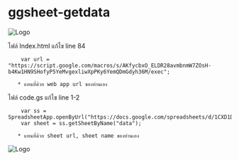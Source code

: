# ggsheet-getdata

![Logo](https://i.ibb.co/3BHdkPT/Capture.png)


ไฟล์ Index.html
แก้ไข line 84

        var url = "https://script.google.com/macros/s/AKfycbxO_ELDR28avmbnmW7ZOsH-b4Kw1HN9SHofyP5YeMvgexliwXpPKy6YemQDmGdyh36M/exec";
        
       * แทนที่ด้วย web app url ของท่านเอง


ไฟล์ code.gs
แก้ไข line 1-2

        var ss = SpreadsheetApp.openByUrl("https://docs.google.com/spreadsheets/d/1CXD1DD3vcvUKOGJR5rXpKPEPbaghiKxIRGmorE3dkAc/edit#gid=586389379");
        var sheet = ss.getSheetByName("data");
        
       * แทนที่ด้วย sheet url, sheet name ของท่านเอง

![Logo](https://i.ibb.co/LC4FGDt/Capture.png)


        
